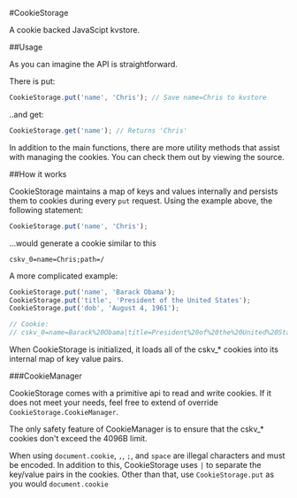 #CookieStorage

A cookie backed JavaScipt kvstore.

##Usage

As you can imagine the API is straightforward.

There is put:

```javascript
CookieStorage.put('name', 'Chris'); // Save name=Chris to kvstore
```

..and get:

```javascript
CookieStorage.get('name'); // Returns 'Chris'
```

In addition to the main functions, there are more utility methods that assist with managing the cookies. You can check them out by viewing the source.

##How it works

CookieStorage maintains a map of keys and values internally and persists them to cookies during every `put` request. Using the example above, the following statement:

```javascript
CookieStorage.put('name', 'Chris');
```

...would generate a cookie similar to this

```
cskv_0=name=Chris;path=/
```

A more complicated example:


```javascript
CookieStorage.put('name', 'Barack Obama');
CookieStorage.put('title', 'President of the United States');
CookieStorage.put('dob', 'August 4, 1961');

// Cookie:
// cskv_0=name=Barack%20Obama|title=President%20of%20the%20United%20States|dob=August%204%2C%201961;path=/
```

When CookieStorage is initialized, it loads all of the cskv_* cookies into its internal map of key value pairs.

###CookieManager

CookieStorage comes with a primitive api to read and write cookies. If it does not meet your needs, feel free to extend of override `CookieStorage.CookieManager`.

The only safety feature of CookieManager is to ensure that the cskv_* cookies don't exceed the 4096B limit.

When using `document.cookie`, `,`, `;`, and `space` are illegal characters and must be encoded. In addition to this, CookieStorage uses `|` to separate the key/value pairs in the cookies. Other than that, use `CookieStorage.put` as you would `document.cookie`
